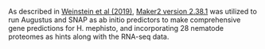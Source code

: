 [//]: # (Created by ./bin/manage_files.pl from ./species/Halicephalobus_mephisto/PRJNA528747/Halicephalobus_mephisto_PRJNA528747.annotation.html on Thu Jun 11 13:44:20 2020)
As described in [Weinstein et al (2019)](https://www.ncbi.nlm.nih.gov/pmc/articles/PMC6872716/), [Maker2 version 2.38.1](https://github.com/Yandell-Lab/maker) was utilized to run Augustus and SNAP as ab initio predictors to make comprehensive gene predictions for H. mephisto, and incorporating 28 nematode proteomes as hints along with the RNA-seq data.
